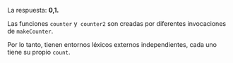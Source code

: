 La respuesta: **0,1.**

Las funciones `counter` y` counter2` son creadas por diferentes invocaciones de `makeCounter`.

Por lo tanto, tienen entornos léxicos externos independientes, cada uno tiene su propio `count`.
